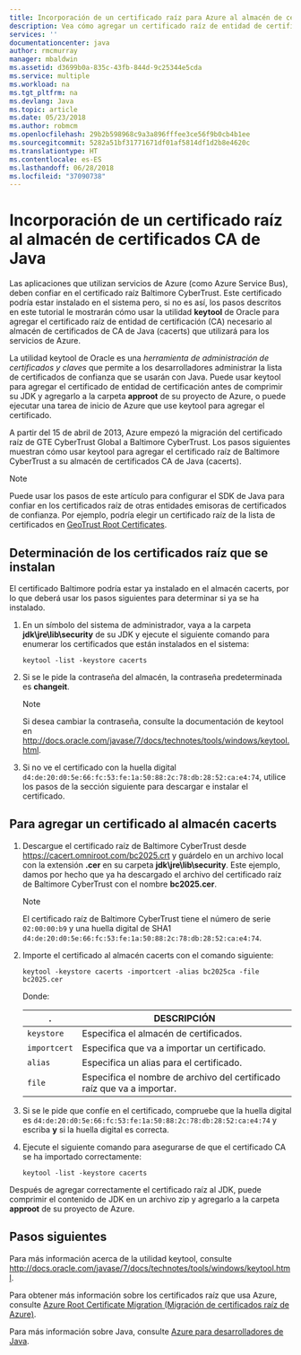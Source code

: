 ```yaml
---
title: Incorporación de un certificado raíz para Azure al almacén de certificados CA de Java
description: Vea cómo agregar un certificado raíz de entidad de certificación (CA) al almacén de certificados CA de Java (cacerts) para usarlo con Microsoft Azure.
services: ''
documentationcenter: java
author: rmcmurray
manager: mbaldwin
ms.assetid: d3699b0a-835c-43fb-844d-9c25344e5cda
ms.service: multiple
ms.workload: na
ms.tgt_pltfrm: na
ms.devlang: Java
ms.topic: article
ms.date: 05/23/2018
ms.author: robmcm
ms.openlocfilehash: 29b2b598968c9a3a896fffee3ce56f9b0cb4b1ee
ms.sourcegitcommit: 5282a51bf31771671df01af5814df1d2b8e4620c
ms.translationtype: HT
ms.contentlocale: es-ES
ms.lasthandoff: 06/28/2018
ms.locfileid: "37090738"
---
```

# <a name="adding-a-root-certificate-to-the-java-ca-certificates-store"></a>Incorporación de un certificado raíz al almacén de certificados CA de Java

Las aplicaciones que utilizan servicios de Azure (como Azure Service Bus), deben confiar en el certificado raíz Baltimore CyberTrust. Este certificado podría estar instalado en el sistema pero, si no es así, los pasos descritos en este tutorial le mostrarán cómo usar la utilidad **keytool** de Oracle para agregar el certificado raíz de entidad de certificación (CA) necesario al almacén de certificados de CA de Java (cacerts) que utilizará para los servicios de Azure.

La utilidad keytool de Oracle es una _herramienta de administración de certificados y claves_ que permite a los desarrolladores administrar la lista de certificados de confianza que se usarán con Java. Puede usar keytool para agregar el certificado de entidad de certificación antes de comprimir su JDK y agregarlo a la carpeta **approot** de su proyecto de Azure, o puede ejecutar una tarea de inicio de Azure que use keytool para agregar el certificado.

A partir del 15 de abril de 2013, Azure empezó la migración del certificado raíz de GTE CyberTrust Global a Baltimore CyberTrust. Los pasos siguientes muestran cómo usar keytool para agregar el certificado raíz de Baltimore CyberTrust a su almacén de certificados CA de Java (cacerts).

> [!NOTE]
> 
> Puede usar los pasos de este artículo para configurar el SDK de Java para confiar en los certificados raíz de otras entidades emisoras de certificados de confianza. Por ejemplo, podría elegir un certificado raíz de la lista de certificados en [GeoTrust Root Certificates](http://www.geotrust.com/resources/root-certificates/).
> 

## <a name="determining-which-root-certificates-are-installed"></a>Determinación de los certificados raíz que se instalan

El certificado Baltimore podría estar ya instalado en el almacén cacerts, por lo que deberá usar los pasos siguientes para determinar si ya se ha instalado.

1. En un símbolo del sistema de administrador, vaya a la carpeta **jdk\jre\lib\security** de su JDK y ejecute el siguiente comando para enumerar los certificados que están instalados en el sistema:

   ```shell
   keytool -list -keystore cacerts
   ```

1. Si se le pide la contraseña del almacén, la contraseña predeterminada es **changeit**.

   > [!NOTE]
   > 
   > Si desea cambiar la contraseña, consulte la documentación de keytool en <http://docs.oracle.com/javase/7/docs/technotes/tools/windows/keytool.html>.
   > 

1. Si no ve el certificado con la huella digital `d4:de:20:d0:5e:66:fc:53:fe:1a:50:88:2c:78:db:28:52:ca:e4:74`, utilice los pasos de la sección siguiente para descargar e instalar el certificado.

## <a name="to-add-a-root-certificate-to-the-cacerts-store"></a>Para agregar un certificado al almacén cacerts

1. Descargue el certificado raíz de Baltimore CyberTrust desde <https://cacert.omniroot.com/bc2025.crt> y guárdelo en un archivo local con la extensión **.cer** en su carpeta **jdk\jre\lib\security**. Este ejemplo, damos por hecho que ya ha descargado el archivo del certificado raíz de Baltimore CyberTrust con el nombre **bc2025.cer**.

   > [!NOTE]
   > 
   > El certificado raíz de Baltimore CyberTrust tiene el número de serie `02:00:00:b9` y una huella digital de SHA1 `d4:de:20:d0:5e:66:fc:53:fe:1a:50:88:2c:78:db:28:52:ca:e4:74`.
   > 

2. Importe el certificado al almacén cacerts con el comando siguiente:

   ```shell
   keytool -keystore cacerts -importcert -alias bc2025ca -file bc2025.cer
   ```
   Donde:

   |  .   |                              DESCRIPCIÓN                               |
   |--------------|------------------------------------------------------------------------|
   |  `keystore`  |                    Especifica el almacén de certificados.                    |
   | `importcert` |            Especifica que va a importar un certificado.             |
   |   `alias`    |                Especifica un alias para el certificado.                 |
   |    `file`    | Especifica el nombre de archivo del certificado raíz que va a importar. |


3. Si se le pide que confíe en el certificado, compruebe que la huella digital es `d4:de:20:d0:5e:66:fc:53:fe:1a:50:88:2c:78:db:28:52:ca:e4:74` y escriba **y** si la huella digital es correcta.

4. Ejecute el siguiente comando para asegurarse de que el certificado CA se ha importado correctamente:

   ```shell
   keytool -list -keystore cacerts
   ```

Después de agregar correctamente el certificado raíz al JDK, puede comprimir el contenido de JDK en un archivo zip y agregarlo a la carpeta **approot** de su proyecto de Azure.

## <a name="next-steps"></a>Pasos siguientes

Para más información acerca de la utilidad keytool, consulte <http://docs.oracle.com/javase/7/docs/technotes/tools/windows/keytool.html>.

Para obtener más información sobre los certificados raíz que usa Azure, consulte [Azure Root Certificate Migration (Migración de certificados raíz de Azure)](http://blogs.msdn.com/b/windowsazure/archive/2013/03/15/windows-azure-root-certificate-migration.aspx).

Para más información sobre Java, consulte [Azure para desarrolladores de Java](/java/azure).
